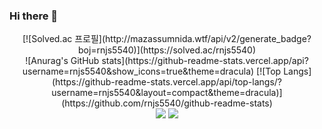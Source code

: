 ### Hi there 👋

<!--
**rnjs5540/rnjs5540** is a ✨ _special_ ✨ repository because its `README.md` (this file) appears on your GitHub profile.

Here are some ideas to get you started:

- 🔭 I’m currently working on ...
- 🌱 I’m currently learning ...
- 👯 I’m looking to collaborate on ...
- 🤔 I’m looking for help with ...
- 💬 Ask me about ...
- 📫 How to reach me: ...
- 😄 Pronouns: ...
- ⚡ Fun fact: ...
-->
<div align="center">
[![Solved.ac
프로필](http://mazassumnida.wtf/api/v2/generate_badge?boj=rnjs5540)](https://solved.ac/rnjs5540)<br>
![Anurag's GitHub stats](https://github-readme-stats.vercel.app/api?username=rnjs5540&show_icons=true&theme=dracula)
[![Top Langs](https://github-readme-stats.vercel.app/api/top-langs/?username=rnjs5540&layout=compact&theme=dracula)](https://github.com/rnjs5540/github-readme-stats)
</div>

<div align="center"><img src="https://img.shields.io/badge/C-A8B9CC?style=flat&logo=C&logoColor=white"/> <img src="https://img.shields.io/badge/spring-6DB33F?style=flat&logo=spring&logoColor=white"/></div>
